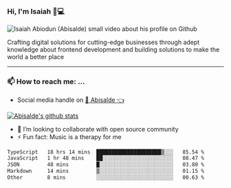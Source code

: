 ### Hi, I'm Isaiah 🌻💻

<img src="https://res.cloudinary.com/abisalde/image/upload/c_scale,h_311,w_816/v1616039512/Abisalde_github.gif" alt="Isaiah Abiodun (Abisalde) small video about his profile on Github">

Crafting digital solutions for cutting-edge businesses through adept knowledge about frontend development and building solutions to make the world a better place
<hr>

### 📫 How to reach me: ...
- Social media handle on <a href="https://twitter.com/abisalde">🔔  Abisalde   👈</a>


[![Abisalde's github stats](https://github-readme-stats.vercel.app/api?username=abisalde)](https://github.com/abisalde/github-readme-stats)

- 👯 I’m looking to collaborate with open source community
- ⚡ Fun fact: Music is a therapy for me


<!--
**abisalde/Abisalde** is a ✨ _special_ ✨ repository because its `README.md` (this file) appears on your GitHub profile.

Here are some ideas to get you started:


- 👯 I’m looking to collaborate with open source community
- 🤔 I’m looking for help with ...
- 💬 Ask me about ...
- 📫 How to reach me: ...
- 😄 Pronouns: ...
- ⚡ Fun fact: ...
-->

<!--START_SECTION:waka-->

```txt
TypeScript   18 hrs 14 mins  █████████████████████▒░░░   85.54 %
JavaScript   1 hr 48 mins    ██░░░░░░░░░░░░░░░░░░░░░░░   08.47 %
JSON         48 mins         █░░░░░░░░░░░░░░░░░░░░░░░░   03.80 %
Markdown     14 mins         ▒░░░░░░░░░░░░░░░░░░░░░░░░   01.15 %
Other        8 mins          ░░░░░░░░░░░░░░░░░░░░░░░░░   00.63 %
```

<!--END_SECTION:waka-->

